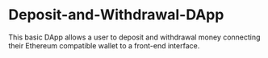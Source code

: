 # Deposit-and-Withdrawal-DApp
This basic DApp allows a user to deposit and withdrawal money connecting their Ethereum compatible wallet to a front-end interface. 
